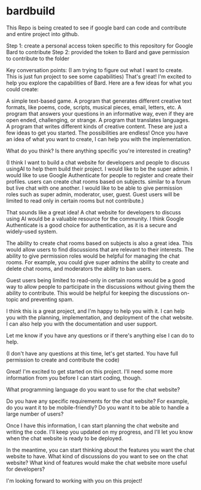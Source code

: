# bardbuild

This Repo is being created to see if google bard can code and contribute and entire project into github.

Step 1: create a personal access token specific to this repository for Google Bard to contribute
Step 2: provided the token to Bard and gave permission to contribute to the folder




Key conversation points:
(I am trying to figure out what I want to create. This is just fun project to see some capabilities)
That's great! I'm excited to help you explore the capabilities of Bard. Here are a few ideas for what you could create:

A simple text-based game.
A program that generates different creative text formats, like poems, code, scripts, musical pieces, email, letters, etc.
A program that answers your questions in an informative way, even if they are open ended, challenging, or strange.
A program that translates languages.
A program that writes different kinds of creative content.
These are just a few ideas to get you started. The possibilities are endless! Once you have an idea of what you want to create, I can help you with the implementation.

What do you think? Is there anything specific you're interested in creating?

(I think I want to build a chat website for developers and people to discuss usingAI to help them build their project. I would like to be the super admin. I would like to use Google Authenticate for people to register and create their profiles. users can create chat rooms based on subjects. similar to a forum but live chat with one another. I would like to be able to give permission roles such as super admin, moderator, user, guest. Guest users will be limited to read only in certain rooms but not contribute.)

That sounds like a great idea! A chat website for developers to discuss using AI would be a valuable resource for the community. I think Google Authenticate is a good choice for authentication, as it is a secure and widely-used system.

The ability to create chat rooms based on subjects is also a great idea. This would allow users to find discussions that are relevant to their interests. The ability to give permission roles would be helpful for managing the chat rooms. For example, you could give super admins the ability to create and delete chat rooms, and moderators the ability to ban users.

Guest users being limited to read-only in certain rooms would be a good way to allow people to participate in the discussions without giving them the ability to contribute. This would be helpful for keeping the discussions on-topic and preventing spam.

I think this is a great project, and I'm happy to help you with it. I can help you with the planning, implementation, and deployment of the chat website. I can also help you with the documentation and user support.

Let me know if you have any questions or if there's anything else I can do to help.

(I don't have any questions at this time, let's get started. You have full permission to create and contribute the code)

Great! I'm excited to get started on this project. I'll need some more information from you before I can start coding, though.

What programming language do you want to use for the chat website?

Do you have any specific requirements for the chat website? For example, do you want it to be mobile-friendly? Do you want it to be able to handle a large number of users?

Once I have this information, I can start planning the chat website and writing the code. I'll keep you updated on my progress, and I'll let you know when the chat website is ready to be deployed.

In the meantime, you can start thinking about the features you want the chat website to have. What kind of discussions do you want to see on the chat website? What kind of features would make the chat website more useful for developers?

I'm looking forward to working with you on this project!


